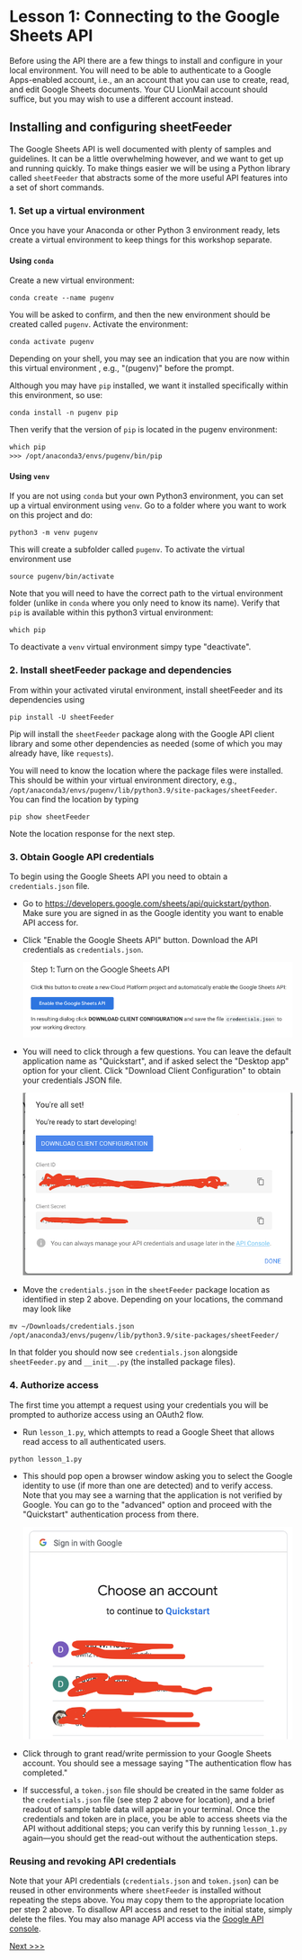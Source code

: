 # Lesson 1: Connecting to the Google Sheets API

Before using the API there are a few things to install and configure in your local environment. You will need to be able to authenticate to a Google Apps-enabled account, i.e., an an account that you can use to create, read, and edit Google Sheets documents. Your CU LionMail account should suffice, but you may wish to use a different account instead.

## Installing and configuring sheetFeeder

The Google Sheets API is well documented with plenty of samples and guidelines. It can be a little overwhelming however, and we want to get up and running quickly. To make things easier we will be using a Python library called `sheetFeeder` that abstracts some of the more useful API features into a set of short commands. 

### 1. Set up a virtual environment

Once you have your Anaconda or other Python 3 environment ready, lets create a virtual environment to keep things for this workshop separate.

#### Using `conda`

Create a new virtual environment:

```
conda create --name pugenv
```

You will be asked to confirm, and then the new environment should be created called `pugenv`. Activate the environment:

```
conda activate pugenv
```

Depending on your shell, you may see an indication that you are now within this virtual environment , e.g., "(pugenv)" before the prompt.

Although you may have `pip` installed, we want it installed specifically within this environment, so use:

```
conda install -n pugenv pip
```

Then verify that the version of `pip` is located in the pugenv environment:

```
which pip
>>> /opt/anaconda3/envs/pugenv/bin/pip
```

#### Using `venv`

If you are not using `conda` but your own Python3 environment, you can set up a virtual environment using `venv`. Go to a folder where you want to work on this project and do:

```
python3 -m venv pugenv
```

This will create a subfolder called `pugenv`. To activate the virtual environment use

```
source pugenv/bin/activate
```

Note that you will need to have the correct path to the virtual environment folder (unlike in `conda` where you only need to know its name). Verify that `pip` is available within this python3 virtual environment:

```
which pip
```

To deactivate a `venv` virtual environment simpy type "deactivate". 

### 2. Install sheetFeeder package and dependencies

From within your activated virutal environment, install sheetFeeder and its dependencies using

```
pip install -U sheetFeeder
```

Pip will install the `sheetFeeder` package along with the Google API client library and some other dependencies as needed (some of which you may already have, like `requests`).

You will need to know the location where the package files were installed. This should be within your virtual environment directory, e.g., `/opt/anaconda3/envs/pugenv/lib/python3.9/site-packages/sheetFeeder`. You can find the location by typing

```
pip show sheetFeeder
```

Note the location response for the next step.

### 3. Obtain Google API credentials

To begin using the Google Sheets API you need to obtain a `credentials.json` file.

- Go to https://developers.google.com/sheets/api/quickstart/python. Make sure you are signed in as the Google identity you want to enable API access for. 
- Click "Enable the Google Sheets API" button. Download the API credentials as `credentials.json`.

  ![Enable API button](../images/googleapi-enable.png)

- You will need to click through a few questions. You can leave the default application name as "Quickstart", and if asked select the "Desktop app" option for your client. Click "Download Client Configuration" to obtain your credentials JSON file.

  ![Enable API button](../images/googleapi-credentials.png)

- Move the `credentials.json` in the `sheetFeeder` package location as identified in step 2 above. Depending on your locations, the command may look like

```
mv ~/Downloads/credentials.json /opt/anaconda3/envs/pugenv/lib/python3.9/site-packages/sheetFeeder/
```

In that folder you should now see `credentials.json` alongside `sheetFeeder.py` and `__init__.py` (the installed package files).

### 4. Authorize access

The first time you attempt a request using your credentials you will be prompted to authorize access using an OAuth2 flow. 

- Run `lesson_1.py`, which attempts to read a Google Sheet that allows read access to all authenticated users. 

```
python lesson_1.py
```

- This should pop open a browser window asking you to select the Google identity to use (if more than one are detected) and to verify access.  Note that you may see a warning that the application is not verified by Google. You can go to the "advanced" option and proceed with the "Quickstart" authentication process from there.

  ![Enable API button](../images/googleapi-select.png)

- Click through to grant read/write permission to your Google Sheets account. You should see a message saying "The authentication flow has completed."
- If successful, a `token.json` file should be created in the same folder as the `credentials.json` file (see step 2 above for location), and a brief readout of sample table data will appear in your terminal. Once the credentials and token are in place, you be able to access sheets via the API without additional steps; you can verify this by running `lesson_1.py` again—you should get the read-out without the authentication steps. 

### Reusing and revoking API credentials

Note that your API credentials (`credentials.json` and `token.json`) can be reused in other environments where `sheetFeeder` is installed without repeating the steps above. You may copy them to the appropriate location per step 2 above. To disallow API access and reset to the initial state, simply delete the files. You may also manage API access via the [Google API console](https://console.developers.google.com/).


[Next >>>](Lesson_2.md)
